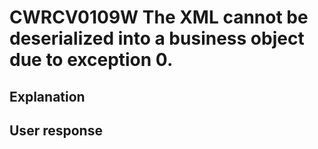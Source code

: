 # CWRCV0109W The XML cannot be deserialized into a business object due to exception 0.

## Explanation

## User response